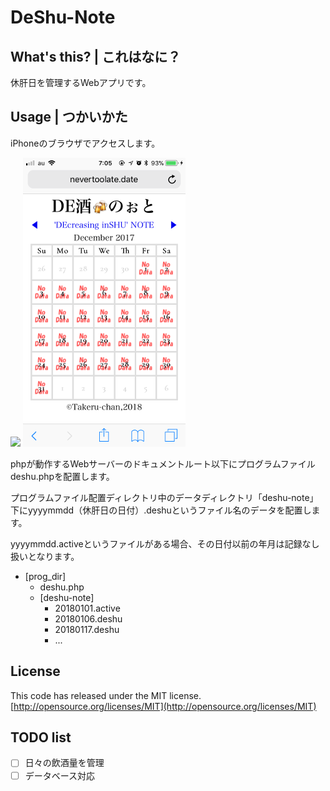 ﻿# DeShu-Note

## What's this? | これはなに？

休肝日を管理するWebアプリです。  

## Usage | つかいかた

iPhoneのブラウザでアクセスします。  

![](./images/site-image-1.png') ![](./images/site-image-2.png)

phpが動作するWebサーバーのドキュメントルート以下にプログラムファイルdeshu.phpを配置します。  

プログラムファイル配置ディレクトリ中のデータディレクトリ「deshu-note」下にyyyymmdd（休肝日の日付）.deshuというファイル名のデータを配置します。  

yyyymmdd.activeというファイルがある場合、その日付以前の年月は記録なし扱いとなります。  

- \[prog_dir\]
    - deshu.php
    - \[deshu-note\]
        - 20180101.active
        - 20180106.deshu
        - 20180117.deshu
        - ...

## License

This code has released under the MIT license.  
[http://opensource.org/licenses/MIT](http://opensource.org/licenses/MIT)

## TODO list

- [ ] 日々の飲酒量を管理
- [ ] データベース対応
